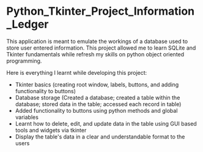 # Python_Tkinter_Project_Information_Ledger
This application is meant to emulate the workings of a database used to store user entered information. This project allowed me to learn SQLite and Tkinter fundamentals 
while refresh my skills on python object oriented programming. 

Here is everything I learnt while developing this project:
- Tkinter basics (creating root window, labels, buttons, and adding functionality to buttons)
- Database storage (Created a database; created a table within the database; stored data in the table; accessed each record in table)
- Added functionality to buttons using python methods and global variables
- Learnt how to delete, edit, and update data in the table using GUI based tools and widgets via tkinter
- Display the table's data in a clear and understandable format to the users 
